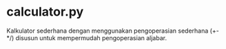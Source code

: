 # calculator.py
Kalkulator sederhana dengan menggunakan pengoperasian sederhana (+-*/) disusun untuk mempermudah pengoperasian aljabar.
